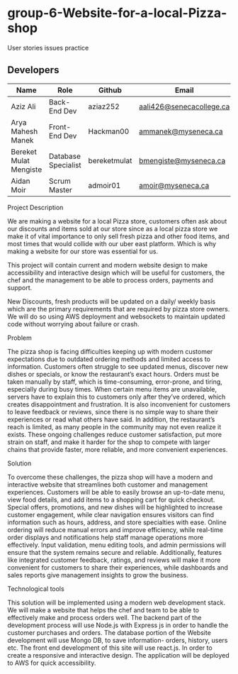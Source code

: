 # group-6-Website-for-a-local-Pizza-shop
User stories issues practice

## Developers
| Name                    |   Role                   |     Github    | Email                      |
| ----------------------- | ---------                | ---------     | ---------------------------|
| Aziz Ali                | Back-End Dev             | aziaz252      | aali426@senecacollege.ca   |
| Arya Mahesh Manek       | Front-End Dev            | Hackman00     | ammanek@myseneca.ca        |
| Bereket Mulat Mengiste  | Database Specialist      | bereketmulat  | bmengiste@myseneca.ca      |
| Aidan Moir              | Scrum Master             | admoir01      | amoir@myseneca.ca          |


Project Description 

We are making a website for a local Pizza store, customers often ask about our discounts and items sold at our store since as a local pizza store we make it of vital importance to only sell fresh pizza and other food items, and most times that would collide with our uber east platform. Which is why making a website for our store was essential for us.

This project will contain current and modern website design to make accessibility and interactive design which will be useful for customers, the chef and the management to be able to process orders, payments and support.

New Discounts, fresh products will be updated on a daily/ weekly basis which are the primary requirements that are required by pizza store owners. We will do so using AWS deployment and websockets to maintain updated code without worrying about failure or crash.

Problem 

The pizza shop is facing difficulties keeping up with modern customer expectations due to outdated ordering methods and limited access to information. Customers often struggle to see updated menus, discover new dishes or specials, or know the restaurant’s exact hours. Orders must be taken manually by staff, which is time-consuming, error-prone, and tiring, especially during busy times. When certain menu items are unavailable, servers have to explain this to customers only after they’ve ordered, which creates disappointment and frustration. It is also inconvenient for customers to leave feedback or reviews, since there is no simple way to share their experiences or read what others have said. In addition, the restaurant’s reach is limited, as many people in the community may not even realize it exists. These ongoing challenges reduce customer satisfaction, put more strain on staff, and make it harder for the shop to compete with larger chains that provide faster, more reliable, and more convenient experiences.

Solution 

To overcome these challenges, the pizza shop will have a modern and interactive website that streamlines both customer and management experiences. Customers will be able to easily browse an up-to-date menu, view food details, and add items to a shopping cart for quick checkout. Special offers, promotions, and new dishes will be highlighted to increase customer engagement, while clear navigation ensures visitors can find information such as hours, address, and store specialties with ease. Online ordering will reduce manual errors and improve efficiency, while real-time order displays and notifications help staff manage operations more effectively. Input validation, menu editing tools, and admin permissions will ensure that the system remains secure and reliable. Additionally, features like integrated customer feedback, ratings, and reviews will make it more convenient for customers to share their experiences, while dashboards and sales reports give management insights to grow the business.


Technological tools

This solution will be implemented using a modern web development stack. We will make a website that helps the chef and team to be able to effectively make and process orders well. The backend part of the development process will use Node.js with Express js in order to handle the customer purchases and orders. The database portion of the Website development will use Mongo DB, to save information- orders, history, users etc. The front end development of this site will use react.js. In order to create a responsive and interactive design. The application will be deployed to AWS for quick accessibility.
